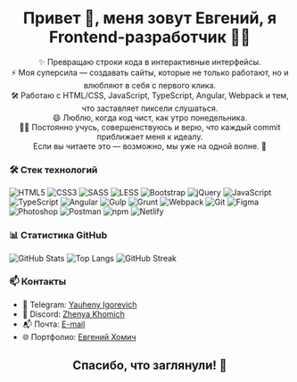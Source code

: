 <h1 align="center">Привет 👋, меня зовут Евгений, я Frontend-разработчик 🧑‍💻 </h1>

<p align="center">
✨ Превращаю строки кода в интерактивные интерфейсы. 
     <br>
⚡  Моя суперсила — создавать сайты, которые не только работают, но и влюбляют в себя с первого клика.
   <br>
🛠️ Работаю с HTML/CSS, JavaScript, TypeScript, Angular, Webpack и тем, что заставляет пиксели слушаться.
  <br>
😄 Люблю, когда код чист, как утро понедельника.
   <br>
 👨‍🎓  Постоянно учусь, совершенствуюсь и верю, что каждый commit приближает меня к идеалу.
<br>
Если вы читаете это — возможно, мы уже на одной волне. 🚀
  <br>
</p>

### 🛠️ Стек технологий
  ![HTML5](https://img.shields.io/badge/-HTML5-E34F26?style=for-the-badge&logo=html5&logoColor=fff)
  ![CSS3](https://img.shields.io/badge/-CSS3-1572B6?style=for-the-badge&logo=css3)
  ![SASS](https://img.shields.io/badge/-SASS-CC6699?style=for-the-badge&logo=sass&logoColor=fff)
  ![LESS](https://img.shields.io/badge/-LESS-1D365D?style=for-the-badge&logo=less&logoColor=fff)
  ![Bootstrap](https://img.shields.io/badge/-Bootstrap-7952B3?style=for-the-badge&logo=bootstrap&logoColor=fff)
  ![jQuery](https://img.shields.io/badge/-jQuery-0769AD?style=for-the-badge&logo=jquery&logoColor=fff)
  ![JavaScript](https://img.shields.io/badge/-JavaScript-F7DF1E?style=for-the-badge&logo=javascript&logoColor=000)
  ![TypeScript](https://img.shields.io/badge/-TypeScript-3178C6?style=for-the-badge&logo=typescript)
  ![Angular](https://img.shields.io/badge/-Angular-DD0031?style=for-the-badge&logo=angular&logoColor=fff)
  ![Gulp](https://img.shields.io/badge/-Gulp-CF4647?style=for-the-badge&logo=gulp&logoColor=fff)
  ![Grunt](https://img.shields.io/badge/-Grunt-FBA919?style=for-the-badge&logo=grunt&logoColor=000)
  ![Webpack](https://img.shields.io/badge/-Webpack-8DD6F9?style=for-the-badge&logo=webpack&logoColor=000)
  ![Git](https://img.shields.io/badge/-Git-F05032?style=for-the-badge&logo=git&logoColor=fff)
  ![Figma](https://img.shields.io/badge/-Figma-fff?style=for-the-badge&logo=figma&logoColor=000)
  ![Photoshop](https://img.shields.io/badge/-Photoshop-31A8FF?style=for-the-badge&logo=adobephotoshop&logoColor=fff)
  ![Postman](https://img.shields.io/badge/-Postman-FF6C37?style=for-the-badge&logo=postman&logoColor=fff)
  ![npm](https://img.shields.io/badge/-npm-CB3837?style=for-the-badge&logo=npm&logoColor=fff)
  ![Netlify](https://img.shields.io/badge/-Netlify-00C7B7?style=for-the-badge&logo=netlify&logoColor=fff)


### 📊 Статистика GitHub
![GitHub Stats](https://github-readme-stats.vercel.app/api?username=zhenyakhomich&show_icons=true&theme=dark)
![Top Langs](https://github-readme-stats.vercel.app/api/top-langs/?username=zhenyakhomich&layout=compact&theme=dark)
![GitHub Streak](https://github-readme-streak-stats.herokuapp.com/?user=zhenyakhomich&theme=dark)

### 📫 Контакты
- 💼 Telegram: [Yauheny Igorevich](https://t.me/Zhenyatsoy2106)
- 💬 Discord: [Zhenya Khomich](https://discordapp.com/users/1099030148709355682/)
- 📬 Почта: [E-mail](zhenyatsoy21061992@gmail.com)
- 🌐 Портфолио: [Евгений Хомич](
https://zhenyakhomich.github.io/rsschool-cv-2024-st0/)


<h2 align="center">Спасибо, что заглянули! 🌟</h2>

<!--
**ZhenyaKhomich/zhenyakhomich** is a ✨ _special_ ✨ repository because its `README.md` (this file) appears on your GitHub profile.

Here are some ideas to get you started:

- 🔭 I’m currently working on ...
- 🌱 I’m currently learning ...
- 👯 I’m looking to collaborate on ...
- 🤔 I’m looking for help with ...
- 💬 Ask me about ...
- 📫 How to reach me: ...
- 😄 Pronouns: ...
- ⚡ Fun fact: ...
-->
